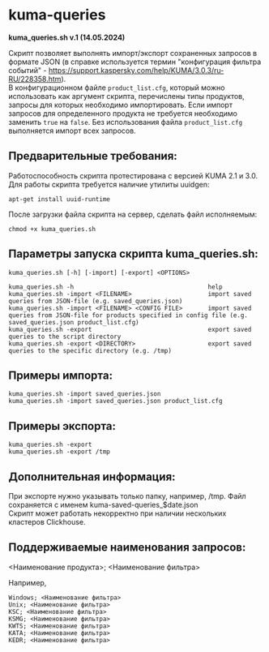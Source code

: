 # kuma-queries
**kuma_queries.sh v.1 (14.05.2024)**

Скрипт позволяет выполнять импорт/экспорт сохраненных запросов в формате JSON (в справке используется термин "конфигурация фильтра событий" - https://support.kaspersky.com/help/KUMA/3.0.3/ru-RU/228358.htm).  
В конфигурационном файле `product_list.cfg`, который можно использовать как аргумент скрипта, перечислены типы продуктов, запросы для которых необходимо импортировать. Если импорт запросов для определенного продукта не требуется необходимо заменить `true` на `false`. Без использования файла `product_list.cfg` выполняется импорт всех запросов.

## **Предварительные требования:**  
Работоспособность скрипта протестирована с версией KUMA 2.1 и 3.0.  
Для работы скрипта требуется наличие утилиты uuidgen:
```
apt-get install uuid-runtime
```  
После загрузки файла скрипта на сервер, сделать файл исполняемым:
```
chmod +x kuma_queries.sh  
```

## **Параметры запуска скрипта kuma_queries.sh:**
```
kuma_queries.sh [-h] [-import] [-export] <OPTIONS>

kuma_queries.sh -h                                     help  
kuma_queries.sh -import <FILENAME>                     import saved queries from JSON-file (e.g. saved_queries.json)  
kuma_queries.sh -import <FILENAME> <CONFIG FILE>       import saved queries from JSON-file for products specified in config file (e.g. saved_queries.json product_list.cfg)  
kuma_queries.sh -export                                export saved queries to the script directory  
kuma_queries.sh -export <DIRECTORY>                    export saved queries to the specific directory (e.g. /tmp)  
```
## **Примеры импорта:**
```
kuma_queries.sh -import saved_queries.json  
kuma_queries.sh -import saved_queries.json product_list.cfg  
```
## **Примеры экспорта:**
```
kuma_queries.sh -export  
kuma_queries.sh -export /tmp  
```

## **Дополнительная информация:**  
При экспорте нужно указывать только папку, например, /tmp. Файл сохраняется с именем kuma-saved-queries_$date.json  
Скрипт может работать некорректно при наличии нескольких кластеров Clickhouse.  

## **Поддерживаемые наименования запросов:**  
<Наименование продукта>; <Наименование фильтра>  

Например, 
```
Windows; <Наименование фильтра>  
Unix; <Наименование фильтра>  
KSC; <Наименование фильтра>  
KSMG; <Наименование фильтра>  
KWTS; <Наименование фильтра>  
KATA; <Наименование фильтра>  
KEDR; <Наименование фильтра>  
```
